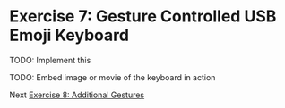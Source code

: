 # Exercise 7: Gesture Controlled USB Emoji Keyboard

TODO: Implement this

TODO: Embed image or movie of the keyboard in action 

Next [Exercise 8: Additional Gestures](exercise7.md)
